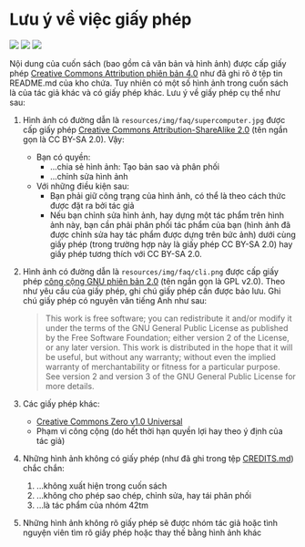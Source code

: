 Lưu ý về việc giấy phép
=======================

![](http://i.creativecommons.org/l/by/4.0/88x31.png)
![](http://i.creativecommons.org/l/by-sa/2.0/88x31.png)
![](http://mirrors.creativecommons.org/presskit/buttons/88x31/svg/cc-zero.svg)

Nội dung của cuốn sách (bao gồm cả văn bản và hình ảnh) được cấp giấy phép
[Creative Commons Attribution phiên bản 4.0][cc by 4.0 link] như đã ghi rõ ở
tệp tin README.md của kho chứa. Tuy nhiên có một số hình ảnh trong cuốn sách là
của tác giả khác và có giấy phép khác. Lưu ý về giấy phép cụ thể như sau:

1. Hình ảnh có đường dẫn là `resources/img/faq/supercomputer.jpg` được cấp giấy
phép [Creative Commons Attribution-ShareAlike 2.0][cc by-sa 2.0 link] (tên ngắn
gọn là CC BY-SA 2.0). Vậy:
    - Bạn có quyền:
        - ...chia sẻ hình ảnh: Tạo bản sao và phân phối
        - ...chỉnh sửa hình ảnh
    - Với những điều kiện sau:
        - Bạn phải giữ công trạng của hình ảnh, có thể là theo cách thức được
        đặt ra bởi tác giả
        - Nếu bạn chỉnh sửa hình ảnh, hay dựng một tác phẩm trên hình ảnh này,
        bạn cần phải phân phối tác phẩm của bạn (hình ảnh đã được chỉnh sửa
        hay tác phẩm được dựng trên bức ảnh) dưới cùng giấy phép (trong trường
        hợp này là giấy phép CC BY-SA 2.0) hay giấy phép tương thích với CC
        BY-SA 2.0.

2. Hình ảnh có đường dẫn là `resources/img/faq/cli.png` được cấp giấy phép [công
cộng GNU phiên bản 2.0][gpl 2.0 link] (tên ngắn gọn là GPL v2.0). Theo như yêu
cầu của giấy phép, ghi chú giấy phép cần được bảo lưu. Ghi chú giấy phép có
nguyên văn tiếng Anh như sau:
    > This work is free software; you can redistribute it and/or modify it
    under the terms of the GNU General Public License as published by the
    Free Software Foundation; either version 2 of the License, or any later
    version. This work is distributed in the hope that it will be useful,
    but without any warranty; without even the implied warranty of
    merchantability or fitness for a particular purpose. See version 2 and
    version 3 of the GNU General Public License for more details.

3. Các giấy phép khác:
    - [Creative Commons Zero v1.0 Universal][cc0 link]
    - Phạm vi công cộng (do hết thời hạn quyền lợi hay theo ý định của tác giả)

4. Những hình ảnh không có giấy phép (như đã ghi trong tệp
[CREDITS.md](CREDITS.md)) chắc chắn:
    1. ...không xuất hiện trong cuốn sách
    2. ...không cho phép sao chép, chỉnh sửa, hay tái phân phối
    3. ...là tác phẩm của nhóm 42tm

5. Những hình ảnh không rõ giấy phép sẽ được nhóm tác giả hoặc tình nguyện viên
tìm rõ giấy phép hoặc thay thế bằng hình ảnh khác

[cc by 4.0 link]: http://creativecommons.org/licenses/by/4.0/
[cc by-sa 2.0 link]: http://creativecommons.org/licenses/by-sa/2.0/
[gpl 2.0 link]: http://www.gnu.org/licenses/old-licenses/gpl-2.0.en.html
[cc0 link]: http://creativecommons.org/choose/zero/
